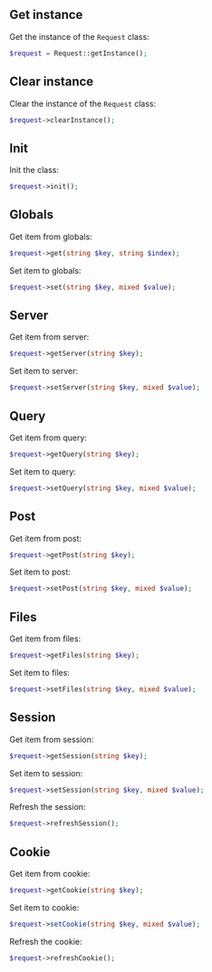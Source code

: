 Get instance
------------

Get the instance of the `Request` class:

```php
$request = Request::getInstance();
```


Clear instance
--------------

Clear the instance of the `Request` class:

```php
$request->clearInstance();
```


Init
----

Init the class:

```php
$request->init();
```


Globals
-------

Get item from globals:

```php
$request->get(string $key, string $index);
```

Set item to globals:

```php
$request->set(string $key, mixed $value);
```


Server
------

Get item from server:

```php
$request->getServer(string $key);
```

Set item to server:

```php
$request->setServer(string $key, mixed $value);
```


Query
-----

Get item from query:

```php
$request->getQuery(string $key);
```

Set item to query:

```php
$request->setQuery(string $key, mixed $value);
```


Post
----

Get item from post:

```php
$request->getPost(string $key);
```

Set item to post:

```php
$request->setPost(string $key, mixed $value);
```


Files
-----

Get item from files:

```php
$request->getFiles(string $key);
```

Set item to files:

```php
$request->setFiles(string $key, mixed $value);
```


Session
-------

Get item from session:

```php
$request->getSession(string $key);
```

Set item to session:

```php
$request->setSession(string $key, mixed $value);
```

Refresh the session:

```php
$request->refreshSession();
```


Cookie
------

Get item from cookie:

```php
$request->getCookie(string $key);
```

Set item to cookie:

```php
$request->setCookie(string $key, mixed $value);
```

Refresh the cookie:

```php
$request->refreshCookie();
```
